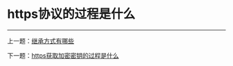 # https协议的过程是什么



---

上一题：[继承方式有哪些](https://github.com/tolerance-go/keep-learning/blob/master/output/前端/JS/继承方式有哪些.md)

下一题：[https获取加密密钥的过程是什么](https://github.com/tolerance-go/keep-learning/blob/master/output/前端/http(s)/https获取加密密钥的过程是什么.md)